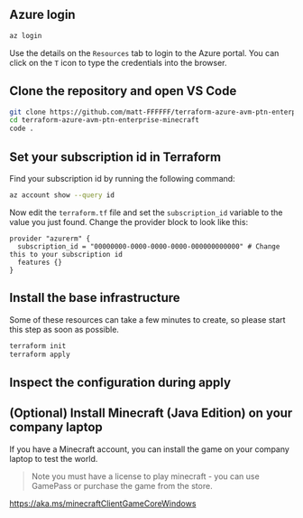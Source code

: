 
## Azure login

```bash
az login
```

Use the details on the `Resources` tab to login to the Azure portal.
You can click on the `T` icon to type the credentials into the browser.

## Clone the repository and open VS Code

```bash
git clone https://github.com/matt-FFFFFF/terraform-azure-avm-ptn-enterprise-minecraft.git
cd terraform-azure-avm-ptn-enterprise-minecraft
code .
```

## Set your subscription id in Terraform

Find your subscription id by running the following command:

```bash
az account show --query id
```

Now edit the `terraform.tf` file and set the `subscription_id` variable to the value you just found.
Change the provider block to look like this:

```hcl
provider "azurerm" {
  subscription_id = "00000000-0000-0000-0000-000000000000" # Change this to your subscription id
  features {}
}
```

## Install the base infrastructure

Some of these resources can take a few minutes to create, so please start this step as soon as possible.

```bash
terraform init
terraform apply
```

## Inspect the configuration during apply

## (Optional) Install Minecraft (Java Edition) on your company laptop

If you have a Minecraft account, you can install the game on your company laptop to test the world.

> Note you must have a license to play minecraft - you can use GamePass or purchase the game from the store.

<https://aka.ms/minecraftClientGameCoreWindows>
